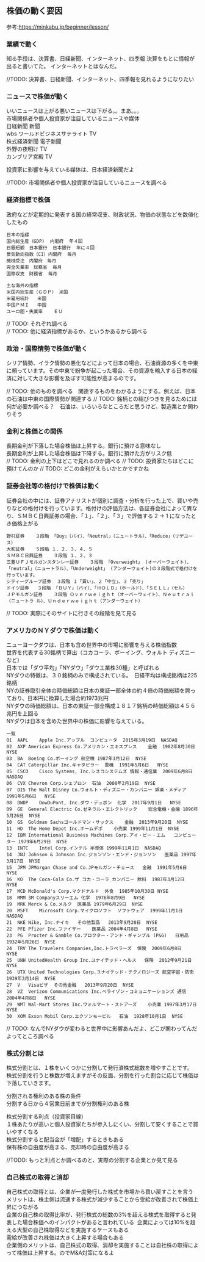 ## 株価の動く要因
参考:https://minkabu.jp/beginner/lesson/
### 業績で動く 
知る手段は、決算書、日経新聞、インターネット、四季報
決算をもとに情報が出ると書いてた。
インターネットとはなんだ。

//TODO: 決算書、日経新聞、インターネット、四季報を見れるようになりたい

### ニュースで株価が動く
いいニュースは上がる悪いニュースは下がる。。まあ。。。  
市場関係者や個人投資家が注目しているニュースや媒体  
日経新聞 新聞  
wbs ワールドビジネスサテライト TV  
株式経済新聞 電子新聞  
外野の夜明け TV  
カンブリア宮殿 TV  

投資家に影響を与えている媒体は、日本経済新聞だよ

//TODO: 市場関係者や個人投資家が注目しているニュースを調べる

### 経済指標で株価
政府などが定期的に発表する国の経常収支、財政状況、物価の状態などを数値化したもの  

	日本の指標   
	国内総生産（GDP)  内閣府  年４回  
	日銀短観　日本銀行  日本銀行  年に４回  
	景気動向指数（CI）内閣府  毎月  
	機械受注　内閣府　毎月  
	完全失業率　総務省  毎月  
	国際収支　財務省  毎月  
	
	主な海外の指標 
	米国内総生産（ＧＤＰ）	米国
	米雇用統計	米国
	中国ＰＭＩ	中国
	ユーロ圏・失業率	ＥＵ

// TODO: それぞれ調べる  
// TODO: 他に経済指標があるか、というかあるから調べる

### 政治・国際情勢で株価が動く
シリア情勢、イラク情勢の悪化などによって日本の場合、石油資源の多くを中東に頼っています。その中東で紛争が起こった場合、その資源を輸入する日本の経済に対して大きな影響を及ぼす可能性が高まるのです。

// TODO: 他のものを調べる　関連するものをわかるようにする。例えば、日本の石油は中東の国際情勢が関連する
// TODO: 銘柄との結びつきを見るためには何が必要か調べる？　石油は、いろいろなところだと思うけど、製造業とか関わりそう

### 金利と株価との関係
長期金利が下落した場合株価は上昇する。銀行に預ける意味なし  
長期金利が上昇した場合株価は下降する。銀行に預けた方がリスク低  
// TODO: 金利の上下はどこで見れるのか調べる
// TODO: 投資家たちはどこに預けてんのか
// TODO: どこの金利がえらいかとかですかね

### 証券会社等の格付けで株価は動く
証券会社の中には、証券アナリストが個別に調査・分析を行った上で、買いや売りなどの格付けを行っています。格付けの評価方法は、各証券会社によって異なり、ＳＭＢＣ日興証券の場合、「１」、「２」、「３」で評価する
2 -> 1 になったとき価格上がる

	野村証券	３段階	「Buy」（バイ）、「Neutral」（ニュートラル）、「Reduce」（リデユース）  
	大和証券	５段階	１、２、３、４、５  
	ＳＭＢＣ日興証券	３段階	１、２、３  
	三菱ＵＦＪモルガンスタンレー証券	３段階	「Overweight」 (オーバーウェイト)、「neutral」（ニュートラル）、「Underweight」 (アンダーウェイト)の３段階式で格付けを行っています。  
	シティーグループ証券	３段階	１「買い」、２「中立」、３「売り」  
	ドイツ証券	３段階	「ＢＵＹ」（バイ）、「ＨＯＬＤ」（ホールド）、「ＳＥＬＬ」（セル）  
	ＪＰモルガン証券	３段階	Ｏｖｅｒｗｅｉｇｈｔ（オーバーウェイト）、Ｎｅｕｔｒａｌ（ニュートラ ル）、Ｕｎｄｅｒｗｅｉｇｈｔ（アンダーウェイト）  
// TODO: 実際にそのサイトに行きその段階を見て見る

### アメリカのＮＹダウで株価は動く
ニューヨークダウは、日本も含め世界中の市場に影響を与える株価指数  
世界を代表する30銘柄で算出（コカコーラ、ボーイング、ウォルト ディズニーなど）  
日本では「ダウ平均」「NYダウ」「ダウ工業株30種」と呼ばれる  
NYダウの特徴は、３０銘柄のみで構成されている。　日経平均は構成銘柄は225銘柄  
NYの証券取引全体の時価総額は日本の東証一部全体の約４倍の時価総額を誇っており、日本円に換算した場合約1973兆円  
NYダウの時価総額は、日本の東証一部全構成１８１７銘柄の時価総額は４５６兆円を上回る  
NYダウは日本を含めた世界中の株価に影響を与えている。

	一覧
	01	AAPL	Apple Inc.アップル	コンピュータ	2015年3月19日	NASDAQ
	02	AXP	American Express Co.アメリカン・エキスプレス	金融	1982年8月30日	NYSE
	03	BA	Boeing Co.ボーイング	航空機	1987年3月12日	NYSE
	04	CAT	Caterpillar Inc.キャタピラー	重機	1991年5月6日	NYSE
	05	CSCO	Cisco Systems, Inc.シスコシステムズ	情報・通信業	2009年6月8日	NASDAQ
	06	CVX	Chevron Corp.シェブロン	石油	2008年2月19日	NYSE
	07	DIS	The Walt Disney Co.ウォルト・ディズニー・カンパニー	娯楽・メディア	1991年5月6日	NYSE
	08	DWDP	DowDuPont, Inc.ダウ・デュポン	化学	2017年9月1日	NYSE
	09	GE	General Electric Co.ゼネラル・エレクトリック	総合電機・金融	1896年5月26日	NYSE
	10	GS	Goldman Sachsゴールドマン・サックス	金融	2013年9月20日	NYSE
	11	HD	The Home Depot Inc.ホームデポ	小売業	1999年11月1日	NYSE
	12	IBM	International Business Machines Corp.アイ・ビー・エム	コンピューター	1979年6月29日	NYSE
	13	INTC	Intel Corp.インテル	半導体	1999年11月1日	NASDAQ
	14	JNJ	Johnson & Johnson Inc.ジョンソン・エンド・ジョンソン	医薬品	1997年3月17日	NYSE
	15	JPM	JPMorgan Chase and Co.JPモルガン・チェース	金融	1991年5月6日	NYSE
	16	KO	The Coca-Cola Co.ザ コカ・コーラ カンパニー	飲料	1987年3月12日	NYSE
	17	MCD	McDonald's Corp.マクドナルド	外食	1985年10月30日	NYSE
	18	MMM	3M Companyスリーエム	化学	1976年8月9日	NYSE
	19	MRK	Merck & Co.メルク	医薬品	1979年6月29日	NYSE
	20	MSFT	Microsoft Corp.マイクロソフト	ソフトウェア	1999年11月1日	NASDAQ
	21	NKE	Nike, Inc.ナイキ	その他製品	2013年9月20日	NYSE
	22	PFE	Pfizer Inc.ファイザー	医薬品	2004年4月8日	NYSE
	23	PG	Procter & Gamble Co.プロクター・アンド・ギャンブル (P&G)	日用品	1932年5月26日	NYSE
	24	TRV	The Travelers Companies,Inc.トラベラーズ	保険	2009年6月8日	NYSE
	25	UNH	UnitedHealth Group Inc.ユナイテッド・ヘルス	保険	2012年9月21日	NYSE
	26	UTX	United Technologies Corp.ユナイテッド・テクノロジーズ	航空宇宙・防衛	1939年3月14日	NYSE
	27	V	Visaビザ	その他金融	2013年9月20日	NYSE
	28	VZ	Verizon Communications Inc.ベライゾン・コミュニケーションズ	通信	2004年4月8日	NYSE
	29	WMT	Wal-Mart Stores Inc.ウォルマート・ストアーズ	小売業	1997年3月17日	NYSE
	30	XOM	Exxon Mobil Corp.エクソンモービル	石油	1928年10月1日	NYSE

// TODO: なんでNYダウが変わると世界中に影響あんだよ、どこが関わってんだよってところ調べる

### 株式分割とは
株式分割とは、１株をいくつかに分割して発行済株式総数を増やすことです。  
株式分割を行うと株数が増えますがその反面、分割を行った割合に応じて株価は下落していきます。

分割される権利のある株の条件  
分割する日から４営業日前までが分割権利のある株  

株式分割する利点（投資家目線）  
１株あたりが高いと個人投資家たちが参入しにくい、分割して安くすることで買いやすくなる  
株式分割すると配当金が「増配」するときもある  
保有株の自由度が高まる、売却時の自由度が高まる

//TODO: もっと利点とか調べるのと、実際の分割する企業とか見て見る

### 自己株式の取得と消却
自己株式の取得とは、企業が一度発行した株式を市場から買い戻すことを言う  
メリットは、株主側は流通する株式が減少することから受給が改善されて株価上昇につながる  
企業の自己株の取得比率が、発行株式の総数の3%を超える株式を取得すると発表した場合株価へのインパクトがあると言われている   企業によっては10%を超える大型の自己株取得などを実施するケースもある  
需給が改善され株価は大きく上昇する場合もある  
企業側のメリットは、自己株式の取得、消却を実施することは自社株の取得によって株価は上昇する。のでM&A対策になるよ
